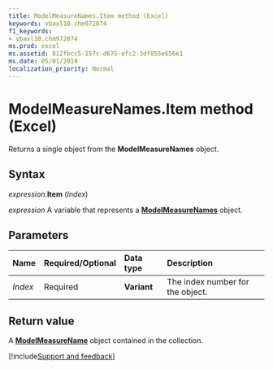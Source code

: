 ```yaml
---
title: ModelMeasureNames.Item method (Excel)
keywords: vbaxl10.chm972074
f1_keywords:
- vbaxl10.chm972074
ms.prod: excel
ms.assetid: 812fbcc5-157c-d675-efc2-3df855e656e1
ms.date: 05/01/2019
localization_priority: Normal
---
```



# ModelMeasureNames.Item method (Excel)

Returns a single object from the **ModelMeasureNames** object.


## Syntax

_expression_.**Item** (_Index_)

_expression_ A variable that represents a **[ModelMeasureNames](Excel.modelmeasurenames.md)** object.


## Parameters

|Name|Required/Optional|Data type|Description|
|:-----|:-----|:-----|:-----|
| _Index_|Required|**Variant**|The index number for the object.|


## Return value

A **[ModelMeasureName](Excel.modelmeasurename.md)** object contained in the collection.




[!include[Support and feedback](~/includes/feedback-boilerplate.md)]